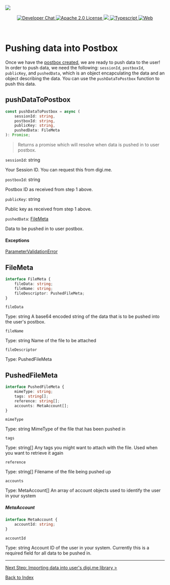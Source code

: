 ![](https://securedownloads.digi.me/partners/digime/SDKReadmeBanner.png)
<p align="center">
    <a href="https://developers.digi.me/slack/join">
        <img src="https://img.shields.io/badge/chat-slack-blueviolet.svg" alt="Developer Chat">
    </a>
    <a href="LICENSE">
        <img src="https://img.shields.io/badge/license-apache 2.0-blue.svg" alt="Apache 2.0 License">
    </a>
    <a href="#">
    	<img src="https://img.shields.io/badge/build-passing-brightgreen.svg">
    </a>
    <a href="https://www.typescriptlang.org/">
        <img src="https://img.shields.io/badge/language-typescript-ff69b4.svg" alt="Typescript">
    </a>
    <a href="https://developers.digi.me/">
        <img src="https://img.shields.io/badge/web-digi.me-red.svg" alt="Web">
    </a>
</p>

<br>

# Pushing data into Postbox

Once we have the [postbox created](./create-postbox.md), we are ready to push data to the user! In order to push data, we need the following: `sessionId`, `postboxId`, `publicKey`, and `pushedData`, which is an object encapculating the data and an object describing the data. You can use the `pushDataToPostbox` function to push this data.

## pushDataToPostbox

```typescript
const pushDataToPostbox = async (
    sessionId: string,
    postboxId: string,
    publicKey: string,
    pushedData: FileMeta
): Promise;
```
> Returns a promise which will resolve when data is pushed in to user postbox.

`sessionId`: string

Your Session ID. You can request this from digi.me.

`postboxId`: string

Postbox ID as received from step 1 above.

`publicKey`: string

Public key as received from step 1 above.

`pushedData`: [FileMeta](#FileMeta)

Data to be pushed in to user postbox.

#### Exceptions
[ParameterValidationError](./handling-errors.md)

## FileMeta
```typescript
interface FileMeta {
    fileData: string;
    fileName: string;
    fileDescriptor: PushedFileMeta;
}
```

`fileData`

Type: string
A base64 encoded string of the data that is to be pushed into the user's postbox.

`fileName`

Type: string
Name of the file to be attached

`fileDescriptor`

Type: PushedFileMeta

## PushedFileMeta
```typescript
interface PushedFileMeta {
    mimeType: string;
    tags: string[];
    reference: string[];
    accounts: MetaAccount[];
}
```

`mimeType`

Type: string
MimeType of the file that has been pushed in

`tags`

Type: string[]
Any tags you might want to attach with the file. Used when you want to retrieve it again

`reference`

Type: string[]
Filename of the file being pushed up

`accounts`

Type: MetaAccount[]
An array of account objects used to identify the user in your system

##### MetaAccount

```typescript
interface MetaAccount {
    accountId: string;
}
```

`accountId`

Type: string
Account ID of the user in your system. Currently this is a required field for all data to be pushed in.

-----

[Next Step: Importing data into user's digi.me library >](./import-data.md)

[Back to Index](./README.md)
